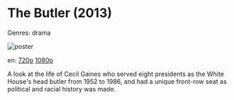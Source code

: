 # The Butler (2013)

Genres: drama

![poster](http://image.tmdb.org/t/p/w500/hUjEYTN5NuK8kYRQxngS7itpBQC.jpg)

en:
  [720p](magnet:?xt=urn:btih:E388B0B12097E7A5D7875B5D58698821A9CD3B58&tr=udp://glotorrents.pw:6969/announce&tr=udp://tracker.opentrackr.org:1337/announce&tr=udp://torrent.gresille.org:80/announce&tr=udp://tracker.openbittorrent.com:80&tr=udp://tracker.coppersurfer.tk:6969&tr=udp://tracker.leechers-paradise.org:6969&tr=udp://p4p.arenabg.ch:1337&tr=udp://tracker.internetwarriors.net:1337)
  [1080p](magnet:?xt=urn:btih:02567F73114E7338D33FAEC7E61BC8EC78FA43F4&tr=udp://glotorrents.pw:6969/announce&tr=udp://tracker.opentrackr.org:1337/announce&tr=udp://torrent.gresille.org:80/announce&tr=udp://tracker.openbittorrent.com:80&tr=udp://tracker.coppersurfer.tk:6969&tr=udp://tracker.leechers-paradise.org:6969&tr=udp://p4p.arenabg.ch:1337&tr=udp://tracker.internetwarriors.net:1337)
  


A look at the life of Cecil Gaines who served eight presidents as the White House's head butler from 1952 to 1986, and had a unique front-row seat as political and racial history was made.